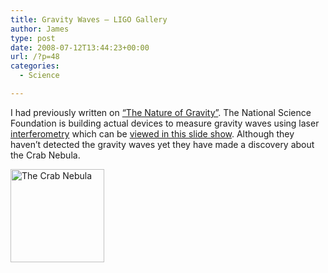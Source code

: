 ```yaml
---
title: Gravity Waves – LIGO Gallery
author: James
type: post
date: 2008-07-12T13:44:23+00:00
url: /?p=48
categories:
  - Science

---
```

</a>I had previously written on [&#8220;The Nature of Gravity&#8221;][1]. The National Science Foundation is building actual devices to measure gravity waves using laser [interferometry][2] which can be [viewed in this slide show][3]. Although they haven&#8217;t detected the gravity waves yet they have made a discovery about the Crab Nebula.
  
<img align="left" src="http://www.culbertsonexchange.com/wp/wp-content/uploads/2008/07/ligo.jpg" alt="The Crab Nebula" width="150" height="149" />

 [1]: http://www.culbertsonexchange.com/wp/?p=28
 [2]: http://en.wikipedia.org/wiki/Michelson_interferometer
 [3]: http://www.wired.com/science/discoveries/multimedia/2008/07/gallery_ligo